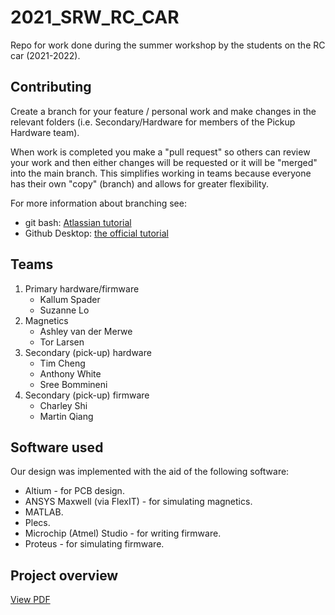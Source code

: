 # 2021_SRW_RC_CAR

Repo for work done during the summer workshop by the students on the RC car (2021-2022).

## Contributing

Create a branch for your feature / personal work and make changes in the relevant folders (i.e. Secondary/Hardware for members of the Pickup Hardware team).

When work is completed you make a "pull request" so others can review your work and then either changes will be requested or it will be "merged" into the main branch. This simplifies working in teams because everyone has their own "copy" (branch) and allows for greater flexibility.

For more information about branching see:

- git bash: [Atlassian tutorial](https://www.atlassian.com/git/tutorials/using-branches])
- Github Desktop: [the official tutorial](https://docs.github.com/en/desktop/contributing-and-collaborating-using-github-desktop/making-changes-in-a-branch/managing-branches)

## Teams 
1. Primary hardware/firmware
    - Kallum Spader
    - Suzanne Lo 
2. Magnetics
    - Ashley van der Merwe
    - Tor Larsen
3. Secondary (pick-up) hardware
    - Tim Cheng
    - Anthony White
    - Sree Bommineni 
4. Secondary (pick-up) firmware
    - Charley Shi
    - Martin Qiang 

## Software used
Our design was implemented with the aid of the following software: 
- Altium - for PCB design. 
- ANSYS Maxwell (via FlexIT) - for simulating magnetics. 
- MATLAB. 
- Plecs.
- Microchip (Atmel) Studio - for writing firmware. 
- Proteus - for simulating firmware. 

## Project overview 
[View PDF](Overview/project-overview.pdf)
